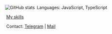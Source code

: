 <a href="https://github.com/Nikita-Ma?tab=repositories"><img align="left" src="https://github-readme-stats.vercel.app/api?username=Nikita-Ma&show_icons=true&theme=dark" alt="GitHub stats"></img></a>

&nbsp;Languages: JavaScript, TypeScript

&nbsp;<a href="https://github.com/Nikita-Ma/fullaboutme" target="_blank">My skills</a>

&nbsp;Contact: <a href="https://t.me/jsnikm" target="_blank"> Telegram</a> | <a href="mailto:nikitama1hr@gmail.com" target="_blank">Mail</a>

